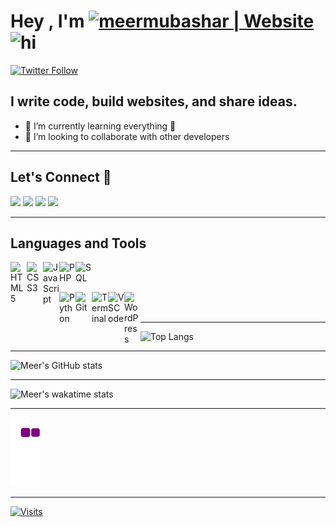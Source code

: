 # Hey , I'm [<img alt="meermubashar | Website" width="280px" src="https://user-images.githubusercontent.com/36998183/136440688-4fcc8126-8054-4e97-aee9-a4ef12aa8af5.png">][website] <img src="https://user-images.githubusercontent.com/1303154/88677602-1635ba80-d120-11ea-84d8-d263ba5fc3c0.gif" width="28px" alt="hi">

[![Twitter Follow](https://img.shields.io/twitter/follow/meermubashar?color=1DA1F2&logo=twitter&style=for-the-badge)](https://twitter.com/intent/follow?original_referer=https%3A%2F%2Fgithub.com%2Fmeermubashar&screen_name=meermubashar)

## I write code, build websites, and share ideas.

- 🌱 I’m currently learning everything 🤣
- 👯 I’m looking to collaborate with other developers

---

## Let's Connect 🔗

[![](https://img.shields.io/badge/linkedin-%230077B5.svg?&style=for-the-badge&logo=linkedin&logoColor=white&color=006192)](https://www.linkedin.com/in/meermubashar/)
[![](https://img.shields.io/badge/twitter-%230077B5.svg?&style=for-the-badge&logo=twitter&logoColor=white&color=1DA1F2)](https://twitter.com/meermubashar) 
[![](https://img.shields.io/badge/instagram-%230077B5.svg?&style=for-the-badge&logo=instagram&logoColor=white&color=8a3ab9)](https://www.instagram.com/meermubashar/)
[![](https://img.shields.io/badge/facebook-%230077B5.svg?&style=for-the-badge&logo=facebook&logoColor=white&color=3b5998)](https://www.facebook.com/meermubasharofficial/)

---

## Languages and Tools

<img align="left" alt="HTML5" width="26px" src="https://user-images.githubusercontent.com/36998183/135925505-92448181-d3fe-4cbc-b87a-c830d624439b.png" />
<img align="left" alt="CSS3" width="26px" src=
"https://user-images.githubusercontent.com/36998183/135925954-0884f938-b474-46d4-a0ab-16215aff4721.png" />
<img align="left" alt="JavaScript" width="26px" src="https://user-images.githubusercontent.com/36998183/135926036-3cdc1bb0-ee36-410e-9eb4-a2648336b9fe.png" />
<img align="left" alt="PHP" width="26px" src="https://user-images.githubusercontent.com/36998183/135926164-f8907f52-a328-4a42-8c3f-d74157defb12.png" />
<img align="left" alt="SQL" width="26" src="https://user-images.githubusercontent.com/36998183/135926220-358427b8-e17c-4efa-8fea-dd670f806770.png" />

<br /> <br />

<img align="left" alt="Python" width="26px" src="https://user-images.githubusercontent.com/36998183/135926744-d489bbbd-87eb-4a9e-8f78-5ec4f643d435.png" />
<img align="left" alt="Git" width="26px" src="https://user-images.githubusercontent.com/36998183/135926818-acfc5ff9-70be-4cac-bd0b-de16f1e1cd28.png" />
<img align="left" alt="Terminal" width="26px" src="https://user-images.githubusercontent.com/36998183/136107469-8f973703-271b-40c5-93cb-d1c590ce0037.png" />
<img align="left" alt="VSCode" width="26px" src="https://user-images.githubusercontent.com/36998183/135926909-6231156c-5e38-4463-ad43-211e20162ebf.png" />
<img align="left" alt="WordPress" width="26px" src="https://user-images.githubusercontent.com/36998183/135926960-72259577-506c-4034-8478-7ea6f2bfd226.png" />

<br /> <br />

---

![Top Langs](https://github-readme-stats.vercel.app/api/top-langs/?username=meermubashar&layout=compact&theme=radical&hide_border=true)

---

![Meer's GitHub stats](https://github-readme-stats.vercel.app/api?username=meermubashar&show_icons=true&theme=radical&hide_border=true)

---

![Meer's wakatime stats](https://github-readme-stats.vercel.app/api/wakatime?username=meermubashar&theme=radical&hide_border=true)

---

![snake gif](https://github.com/meermubashar/meermubashar/blob/output/github-contribution-grid-snake.gif)

---

[![Visits](https://hits.link/hits?url=https://github.com/meermubashar&bgLeft=002d41&label=Visits)][Visits]

[website]: https://meermubashar.com?target=_blank 
[twitter]: https://twitter.com/meermubashar?target=_blank 
[instagram]: https://www.instagram.com/meermubashar/?target=_blank 
[linkedin]: https://www.linkedin.com/in/meermubashar/?target=_blank 
[facebook]: https://www.facebook.com/MeerMubasharOfficial/?target=_blank 
[Visits]: https://github.com/meermubashar

